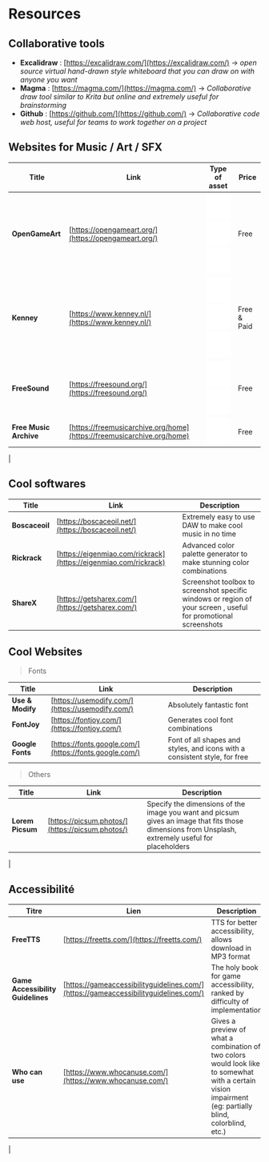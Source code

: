 # Resources

## Collaborative tools
-   **Excalidraw** : [https://excalidraw.com/](https://excalidraw.com/) → *open source virtual hand-drawn style whiteboard that you can draw on with anyone you want*
-   **Magma** : [https://magma.com/](https://magma.com/) → *Collaborative draw tool similar to Krita but online and extremely useful for brainstorming*
-   **Github** : [https://github.com/](https://github.com/) → *Collaborative code web host, useful for teams to work together on a project*

## Websites for Music / Art / SFX
 Title | Link | Type of asset | Price
| ----------- | ----------- | ----------- | ----------- | 
| **OpenGameArt** | [https://opengameart.org/](https://opengameart.org/) | ![Sound icon](icons/volume.svg "Sound asset") ![Music icon](icons/music.svg "Music asset") ![Art icon](icons/art.svg "Art asset") | Free  |
| **Kenney** | [https://www.kenney.nl/](https://www.kenney.nl/) | ![Sound icon](icons/volume.svg "Sound asset") ![Music icon](icons/music.svg "Music asset") ![Art icon](icons/art.svg "Art asset") | Free & Paid |
| **FreeSound** | [https://freesound.org/](https://freesound.org/) | ![Sound icon](icons/volume.svg "Sound asset") ![Music icon](icons/music.svg "Music asset") | Free |
| **Free Music Archive** | [https://freemusicarchive.org/home](https://freemusicarchive.org/home) | ![Music icon](icons/music.svg "Music asset") | Free |
|

## Cool softwares

 Title | Link | Description
| ----------- | ----------- | -----------|
 **Boscaceoil** | [https://boscaceoil.net/](https://boscaceoil.net/) | Extremely easy to use DAW to make cool music in no time |
 **Rickrack** | [https://eigenmiao.com/rickrack](https://eigenmiao.com/rickrack) | Advanced color palette generator to make stunning color combinations |
 **ShareX** | [https://getsharex.com/](https://getsharex.com/) | Screenshot toolbox to screenshot specific windows or region of your screen , useful for promotional screenshots |


## Cool Websites
>Fonts

 Title | Link | Description
| ----------- | ----------- | -----------|
 **Use & Modify** | [https://usemodify.com/](https://usemodify.com/) | Absolutely fantastic font
**FontJoy** | [https://fontjoy.com/](https://fontjoy.com/) | Generates cool font combinations 
**Google Fonts** | [https://fonts.google.com/](https://fonts.google.com/) | Font of all shapes and styles, and icons with a consistent style, for free

>Others

 Title | Link | Description
| ----------- | ----------- | -----------|
**Lorem Picsum** | [https://picsum.photos/](https://picsum.photos/) | Specify the dimensions of the image you want and picsum gives an image that fits those dimensions from Unsplash, extremely useful for placeholders
|


## Accessibilité

 Titre | Lien | Description
| ----------- | ----------- | -----------|
**FreeTTS** | [https://freetts.com/](https://freetts.com/) | TTS for better accessibility, allows download in MP3 format
**Game Accessibility Guidelines** | [https://gameaccessibilityguidelines.com/](https://gameaccessibilityguidelines.com/) | The holy book for game accessibility, ranked by difficulty of implementation
**Who can use** | [https://www.whocanuse.com/](https://www.whocanuse.com/) | Gives a preview of what a combination of two colors would look like to somewhat with a certain vision impairment (eg: partially blind, colorblind, etc.)
|